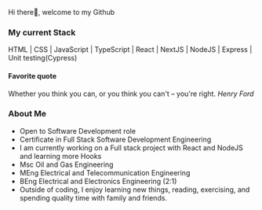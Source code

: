 Hi there👋, welcome to my Github

<h3>My current Stack</h3>
HTML | CSS | JavaScript | TypeScript | React | NextJS | NodeJS | Express | Unit testing(Cypress)

<h4>Favorite quote</h4><p>Whether you think you can, or you think you can't – you're right. <em>Henry Ford</em></p>

<h3>About Me</h3>

- Open to Software Development role
- Certificate in Full Stack Software Development Engineering
- I am currently working on a Full stack project with React and NodeJS and learning more Hooks
- Msc Oil and Gas Engineering
- MEng Electrical and Telecommunication Engineering
- BEng Electrical and Electronics Engineering (2:1)
- Outside of coding, I enjoy learning new things, reading, exercising, and spending quality time with family and friends.
